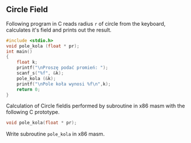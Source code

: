 ## Circle Field

Following program in C reads radius `r` of circle from the keyboard, calculates it's field and prints out the result.

```c
#include <stdio.h>
void pole_kola (float * pr);
int main()
{
    float k;
    printf("\nProszę podać promień: ");
    scanf_s("%f", &k);
    pole_kola (&k);
    printf("\nPole koła wynosi %f\n",k);
    return 0;
}
```

Calculation of Circle fieldis performed by subroutine in x86 masm with the following C prototype.

```c
void pole_kola(float * pr);
```

Write subroutine `pole_kola` in x86 masm.